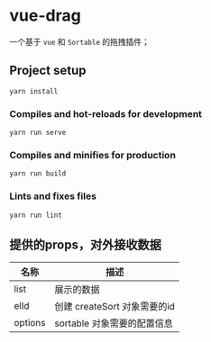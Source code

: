 # vue-drag
一个基于 ``vue`` 和 ``Sortable`` 的拖拽插件；

## Project setup
```
yarn install
```

### Compiles and hot-reloads for development
```
yarn run serve
```

### Compiles and minifies for production
```
yarn run build
```

### Lints and fixes files
```
yarn run lint
```

## 提供的props，对外接收数据
| 名称 | 描述 |
| ------ | ------ |
| list | 展示的数据 |
| elId | 创建 createSort 对象需要的id |
| options | sortable 对象需要的配置信息 |
